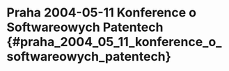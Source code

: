 # Praha 2004-05-11 Konference o Softwareowych Patentech {#praha_2004_05_11_konference_o_softwareowych_patentech}
